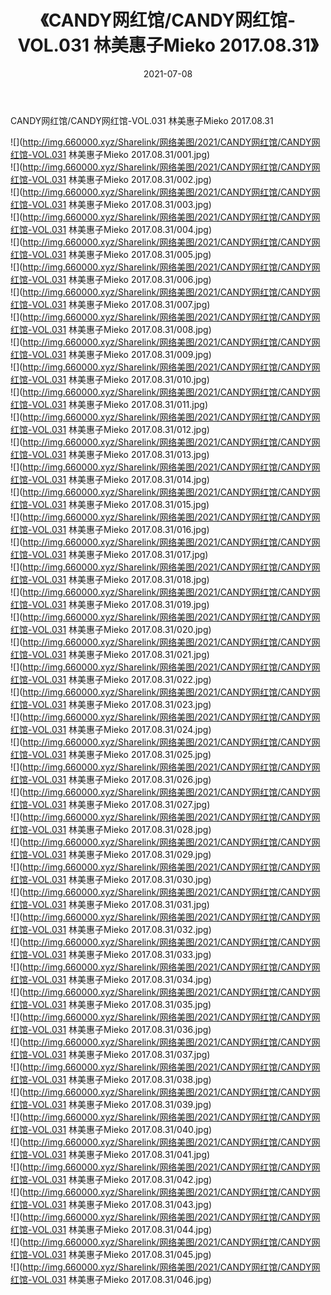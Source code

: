 ﻿---
layout: post
title:  《CANDY网红馆/CANDY网红馆-VOL.031 林美惠子Mieko 2017.08.31》
date:   2021-07-08
img: http://img.660000.xyz/Sharelink/网络美图/2021/CANDY网红馆/CANDY网红馆-VOL.031 林美惠子Mieko 2017.08.31/000.jpg
categories: [美女, 清纯, 唯美]
---

CANDY网红馆/CANDY网红馆-VOL.031 林美惠子Mieko 2017.08.31

 ![](http://img.660000.xyz/Sharelink/网络美图/2021/CANDY网红馆/CANDY网红馆-VOL.031 林美惠子Mieko 2017.08.31/001.jpg) <br>![](http://img.660000.xyz/Sharelink/网络美图/2021/CANDY网红馆/CANDY网红馆-VOL.031 林美惠子Mieko 2017.08.31/002.jpg) <br>![](http://img.660000.xyz/Sharelink/网络美图/2021/CANDY网红馆/CANDY网红馆-VOL.031 林美惠子Mieko 2017.08.31/003.jpg) <br>![](http://img.660000.xyz/Sharelink/网络美图/2021/CANDY网红馆/CANDY网红馆-VOL.031 林美惠子Mieko 2017.08.31/004.jpg) <br>![](http://img.660000.xyz/Sharelink/网络美图/2021/CANDY网红馆/CANDY网红馆-VOL.031 林美惠子Mieko 2017.08.31/005.jpg) <br>![](http://img.660000.xyz/Sharelink/网络美图/2021/CANDY网红馆/CANDY网红馆-VOL.031 林美惠子Mieko 2017.08.31/006.jpg) <br>![](http://img.660000.xyz/Sharelink/网络美图/2021/CANDY网红馆/CANDY网红馆-VOL.031 林美惠子Mieko 2017.08.31/007.jpg) <br>![](http://img.660000.xyz/Sharelink/网络美图/2021/CANDY网红馆/CANDY网红馆-VOL.031 林美惠子Mieko 2017.08.31/008.jpg) <br>![](http://img.660000.xyz/Sharelink/网络美图/2021/CANDY网红馆/CANDY网红馆-VOL.031 林美惠子Mieko 2017.08.31/009.jpg) <br>![](http://img.660000.xyz/Sharelink/网络美图/2021/CANDY网红馆/CANDY网红馆-VOL.031 林美惠子Mieko 2017.08.31/010.jpg) <br>![](http://img.660000.xyz/Sharelink/网络美图/2021/CANDY网红馆/CANDY网红馆-VOL.031 林美惠子Mieko 2017.08.31/011.jpg) <br>![](http://img.660000.xyz/Sharelink/网络美图/2021/CANDY网红馆/CANDY网红馆-VOL.031 林美惠子Mieko 2017.08.31/012.jpg) <br>![](http://img.660000.xyz/Sharelink/网络美图/2021/CANDY网红馆/CANDY网红馆-VOL.031 林美惠子Mieko 2017.08.31/013.jpg) <br>![](http://img.660000.xyz/Sharelink/网络美图/2021/CANDY网红馆/CANDY网红馆-VOL.031 林美惠子Mieko 2017.08.31/014.jpg) <br>![](http://img.660000.xyz/Sharelink/网络美图/2021/CANDY网红馆/CANDY网红馆-VOL.031 林美惠子Mieko 2017.08.31/015.jpg) <br>![](http://img.660000.xyz/Sharelink/网络美图/2021/CANDY网红馆/CANDY网红馆-VOL.031 林美惠子Mieko 2017.08.31/016.jpg) <br>![](http://img.660000.xyz/Sharelink/网络美图/2021/CANDY网红馆/CANDY网红馆-VOL.031 林美惠子Mieko 2017.08.31/017.jpg) <br>![](http://img.660000.xyz/Sharelink/网络美图/2021/CANDY网红馆/CANDY网红馆-VOL.031 林美惠子Mieko 2017.08.31/018.jpg) <br>![](http://img.660000.xyz/Sharelink/网络美图/2021/CANDY网红馆/CANDY网红馆-VOL.031 林美惠子Mieko 2017.08.31/019.jpg) <br>![](http://img.660000.xyz/Sharelink/网络美图/2021/CANDY网红馆/CANDY网红馆-VOL.031 林美惠子Mieko 2017.08.31/020.jpg) <br>![](http://img.660000.xyz/Sharelink/网络美图/2021/CANDY网红馆/CANDY网红馆-VOL.031 林美惠子Mieko 2017.08.31/021.jpg) <br>![](http://img.660000.xyz/Sharelink/网络美图/2021/CANDY网红馆/CANDY网红馆-VOL.031 林美惠子Mieko 2017.08.31/022.jpg) <br>![](http://img.660000.xyz/Sharelink/网络美图/2021/CANDY网红馆/CANDY网红馆-VOL.031 林美惠子Mieko 2017.08.31/023.jpg) <br>![](http://img.660000.xyz/Sharelink/网络美图/2021/CANDY网红馆/CANDY网红馆-VOL.031 林美惠子Mieko 2017.08.31/024.jpg) <br>![](http://img.660000.xyz/Sharelink/网络美图/2021/CANDY网红馆/CANDY网红馆-VOL.031 林美惠子Mieko 2017.08.31/025.jpg) <br>![](http://img.660000.xyz/Sharelink/网络美图/2021/CANDY网红馆/CANDY网红馆-VOL.031 林美惠子Mieko 2017.08.31/026.jpg) <br>![](http://img.660000.xyz/Sharelink/网络美图/2021/CANDY网红馆/CANDY网红馆-VOL.031 林美惠子Mieko 2017.08.31/027.jpg) <br>![](http://img.660000.xyz/Sharelink/网络美图/2021/CANDY网红馆/CANDY网红馆-VOL.031 林美惠子Mieko 2017.08.31/028.jpg) <br>![](http://img.660000.xyz/Sharelink/网络美图/2021/CANDY网红馆/CANDY网红馆-VOL.031 林美惠子Mieko 2017.08.31/029.jpg) <br>![](http://img.660000.xyz/Sharelink/网络美图/2021/CANDY网红馆/CANDY网红馆-VOL.031 林美惠子Mieko 2017.08.31/030.jpg) <br>![](http://img.660000.xyz/Sharelink/网络美图/2021/CANDY网红馆/CANDY网红馆-VOL.031 林美惠子Mieko 2017.08.31/031.jpg) <br>![](http://img.660000.xyz/Sharelink/网络美图/2021/CANDY网红馆/CANDY网红馆-VOL.031 林美惠子Mieko 2017.08.31/032.jpg) <br>![](http://img.660000.xyz/Sharelink/网络美图/2021/CANDY网红馆/CANDY网红馆-VOL.031 林美惠子Mieko 2017.08.31/033.jpg) <br>![](http://img.660000.xyz/Sharelink/网络美图/2021/CANDY网红馆/CANDY网红馆-VOL.031 林美惠子Mieko 2017.08.31/034.jpg) <br>![](http://img.660000.xyz/Sharelink/网络美图/2021/CANDY网红馆/CANDY网红馆-VOL.031 林美惠子Mieko 2017.08.31/035.jpg) <br>![](http://img.660000.xyz/Sharelink/网络美图/2021/CANDY网红馆/CANDY网红馆-VOL.031 林美惠子Mieko 2017.08.31/036.jpg) <br>![](http://img.660000.xyz/Sharelink/网络美图/2021/CANDY网红馆/CANDY网红馆-VOL.031 林美惠子Mieko 2017.08.31/037.jpg) <br>![](http://img.660000.xyz/Sharelink/网络美图/2021/CANDY网红馆/CANDY网红馆-VOL.031 林美惠子Mieko 2017.08.31/038.jpg) <br>![](http://img.660000.xyz/Sharelink/网络美图/2021/CANDY网红馆/CANDY网红馆-VOL.031 林美惠子Mieko 2017.08.31/039.jpg) <br>![](http://img.660000.xyz/Sharelink/网络美图/2021/CANDY网红馆/CANDY网红馆-VOL.031 林美惠子Mieko 2017.08.31/040.jpg) <br>![](http://img.660000.xyz/Sharelink/网络美图/2021/CANDY网红馆/CANDY网红馆-VOL.031 林美惠子Mieko 2017.08.31/041.jpg) <br>![](http://img.660000.xyz/Sharelink/网络美图/2021/CANDY网红馆/CANDY网红馆-VOL.031 林美惠子Mieko 2017.08.31/042.jpg) <br>![](http://img.660000.xyz/Sharelink/网络美图/2021/CANDY网红馆/CANDY网红馆-VOL.031 林美惠子Mieko 2017.08.31/043.jpg) <br>![](http://img.660000.xyz/Sharelink/网络美图/2021/CANDY网红馆/CANDY网红馆-VOL.031 林美惠子Mieko 2017.08.31/044.jpg) <br>![](http://img.660000.xyz/Sharelink/网络美图/2021/CANDY网红馆/CANDY网红馆-VOL.031 林美惠子Mieko 2017.08.31/045.jpg) <br>![](http://img.660000.xyz/Sharelink/网络美图/2021/CANDY网红馆/CANDY网红馆-VOL.031 林美惠子Mieko 2017.08.31/046.jpg) <br>